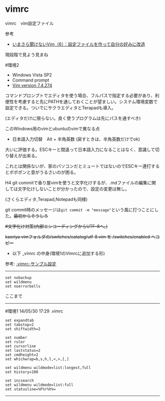 vimrc
=====

vimrc　vim設定ファイル


参考
- [いまさら聞けないVim（6）：設定ファイルを作って自分の好みに改造](http://www.atmarkit.co.jp/ait/articles/1107/21/news115.html)


現段階で見よう見まね

#環境2
- Windows Vista SP2
- Command prompt
- [Vim version 7.4.274](http://www.kaoriya.net/software/vim/)

コマンドプロンプトでエディタを使う場合、フルパスで指定する必要があり、利便性を考慮すると先にPATHを通しておくことが望ましい。システム環境変数で設定できる。ついでにサクラエディタとTerapadも導入。

(エディタだけに限らない。良く使うプログラムは先にパスを通すべき)

このWindows用のvimとubuntuのvimで異なる点
- 日本語入力切替　Alt + 半角英数
(戻すときは、半角英数だけでok)

大いに評価する。ESCキーと間違って日本語入力になることはなく、意識して切り替えが出来る。

これとは関係ないが、家のパソコンだとミュートではないのでESCキー連打するとポポポンと音がうるさいのが困る。

H4 git commitで香り屋vimを使うと文字化けするが、.mdファイルの編集に関しては文字化けしないことが分かったので、設定の変更は無し。

(さくらエディタ,Terapad,Notepadも同様)


git commit時のメッセージは`git commit -m "message"`という風に打つことにした。~~最初からそうしろ~~

~~#文字化け対策(内部エンコーディングからUTF-8へ。)~~

~~kaoriya vimフォルダの/switches/catalog/utf-8.vim を /switches/enabled へコピー~~

- 以下 _vimrc  の中身(環境1のVimrcに追加する形)

参考: [.vimrc-サンプル設定](https://sites.google.com/site/fudist/Home/vim-nihongo-ban/-vimrc-sample)

***
```
set nobackup
set wildmenu
set noerrorbells
```
ここまで
***


#環境1 14/05/30 17:29
.vimrc

```
set expandtab
set tabstop=2
set shiftwidth=2

set number
set ruler
set cursorline
set laststatus=2
set cmdheight=2
set whichwrap=b,s,h,l,<,>,[,]

set wildmenu wildmode=list:longest,full
set history=100

set incsearch
set wildmenu wildmode=list:full
set statusline=%F%r%h%=
```
***

